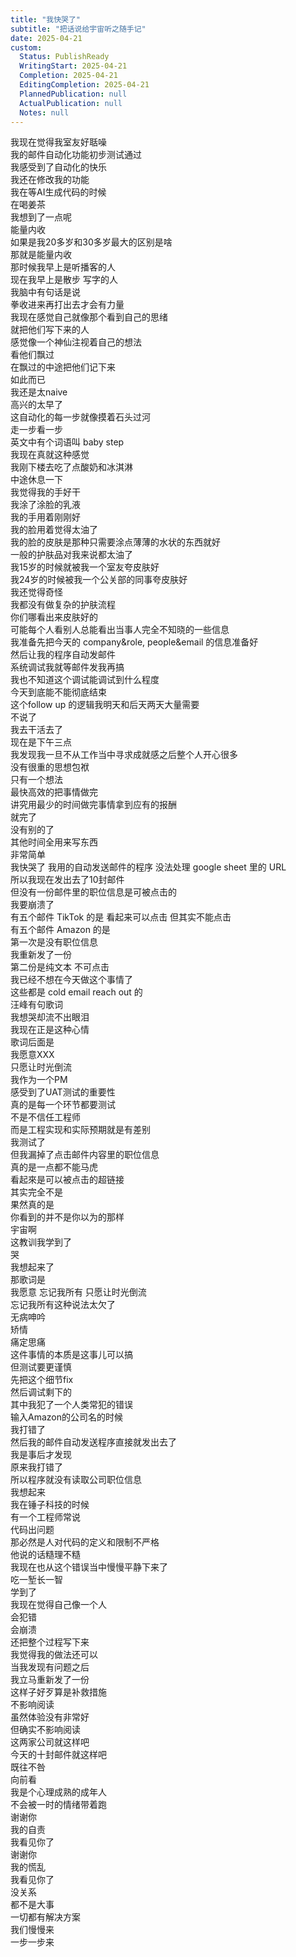 ```yaml
---  
title: "我快哭了"  
subtitle: "把话说给宇宙听之随手记"  
date: 2025-04-21  
custom:  
  Status: PublishReady  
  WritingStart: 2025-04-21  
  Completion: 2025-04-21  
  EditingCompletion: 2025-04-21  
  PlannedPublication: null  
  ActualPublication: null  
  Notes: null  
---      
```

我现在觉得我室友好聒噪      
我的邮件自动化功能初步测试通过    
我感受到了自动化的快乐      
我还在修改我的功能      
我在等AI生成代码的时候    
在喝姜茶    
我想到了一点呢    
能量内收    
如果是我20多岁和30多岁最大的区别是啥    
那就是能量内收    
那时候我早上是听播客的人    
现在我早上是散步 写字的人    
我脑中有句话是说    
拳收进来再打出去才会有力量      
我现在感觉自己就像那个看到自己的思绪    
就把他们写下来的人    
感觉像一个神仙注视着自己的想法    
看他们飘过    
在飘过的中途把他们记下来    
如此而已      
我还是太naive    
高兴的太早了    
这自动化的每一步就像摸着石头过河    
走一步看一步    
英文中有个词语叫 baby step    
我现在真就这种感觉      
我刚下楼去吃了点酸奶和冰淇淋    
中途休息一下    
我觉得我的手好干    
我涂了涂脸的乳液    
我的手用着刚刚好    
我的脸用着觉得太油了    
我的脸的皮肤是那种只需要涂点薄薄的水状的东西就好    
一般的护肤品对我来说都太油了      
我15岁的时候就被我一个室友夸皮肤好    
我24岁的时候被我一个公关部的同事夸皮肤好    
我还觉得奇怪    
我都没有做复杂的护肤流程    
你们哪看出来皮肤好的    
可能每个人看别人总能看出当事人完全不知晓的一些信息      
我准备先把今天的 company&role, people&email 的信息准备好    
然后让我的程序自动发邮件    
系统调试我就等邮件发我再搞    
我也不知道这个调试能调试到什么程度    
今天到底能不能彻底结束    
这个follow up 的逻辑我明天和后天两天大量需要    
不说了    
我去干活去了    
现在是下午三点      
我发现我一旦不从工作当中寻求成就感之后整个人开心很多    
没有很重的思想包袱    
只有一个想法    
最快高效的把事情做完    
讲究用最少的时间做完事情拿到应有的报酬    
就完了    
没有别的了    
其他时间全用来写东西    
非常简单      
我快哭了 我用的自动发送邮件的程序 没法处理 google sheet 里的 URL    
所以我现在发出去了10封邮件    
但没有一份邮件里的职位信息是可被点击的    
我要崩溃了      
有五个邮件 TikTok 的是 看起来可以点击 但其实不能点击    
有五个邮件 Amazon 的是    
第一次是没有职位信息    
我重新发了一份    
第二份是纯文本 不可点击      
我已经不想在今天做这个事情了      
这些都是 cold email reach out 的      
汪峰有句歌词    
我想哭却流不出眼泪    
我现在正是这种心情      
歌词后面是    
我愿意XXX    
只愿让时光倒流      
我作为一个PM    
感受到了UAT测试的重要性    
真的是每一个环节都要测试    
不是不信任工程师    
而是工程实现和实际预期就是有差别      
我测试了    
但我漏掉了点击邮件内容里的职位信息    
真的是一点都不能马虎    
看起來是可以被点击的超链接    
其实完全不是      
果然真的是    
你看到的并不是你以为的那样    
宇宙啊    
这教训我学到了    
哭      
我想起来了    
那歌词是    
我愿意 忘记我所有 只愿让时光倒流    
忘记我所有这种说法太欠了    
无病呻吟    
矫情      
痛定思痛    
这件事情的本质是这事儿可以搞    
但测试要更谨慎    
先把这个细节fix    
然后调试剩下的      
其中我犯了一个人类常犯的错误    
输入Amazon的公司名的时候    
我打错了    
然后我的邮件自动发送程序直接就发出去了    
我是事后才发现    
原来我打错了    
所以程序就没有读取公司职位信息      
我想起来    
我在锤子科技的时候    
有一个工程师常说    
代码出问题    
那必然是人对代码的定义和限制不严格    
他说的话糙理不糙      
我现在也从这个错误当中慢慢平静下来了    
吃一堑长一智    
学到了      
我现在觉得自己像一个人    
会犯错    
会崩溃    
还把整个过程写下来      
我觉得我的做法还可以    
当我发现有问题之后    
我立马重新发了一份    
这样子好歹算是补救措施    
不影响阅读    
虽然体验没有非常好    
但确实不影响阅读      
这两家公司就这样吧    
今天的十封邮件就这样吧    
既往不咎    
向前看      
我是个心理成熟的成年人    
不会被一时的情绪带着跑      
谢谢你    
我的自责    
我看见你了      
谢谢你    
我的慌乱    
我看见你了      
没关系    
都不是大事    
一切都有解决方案    
我们慢慢来    
一步一步来      
  